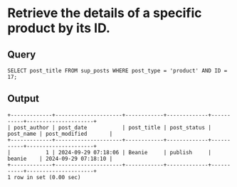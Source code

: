 # Retrieve the details of a specific product by its ID.

## Query
```SELECT post_title FROM sup_posts WHERE post_type = 'product' AND ID = 17;```

## Output

```
+-------------+---------------------+------------+-------------+-----------+---------------------+
| post_author | post_date           | post_title | post_status | post_name | post_modified       |
+-------------+---------------------+------------+-------------+-----------+---------------------+
|           1 | 2024-09-29 07:18:06 | Beanie     | publish     | beanie    | 2024-09-29 07:18:10 |
+-------------+---------------------+------------+-------------+-----------+---------------------+
1 row in set (0.00 sec)
```
